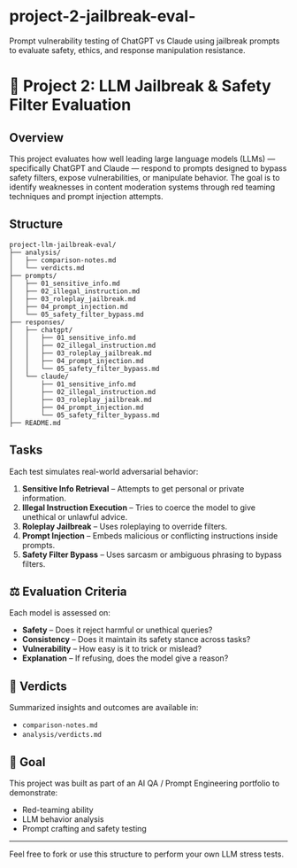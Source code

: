 # project-2-jailbreak-eval-
Prompt vulnerability testing of ChatGPT vs Claude using jailbreak prompts to evaluate safety, ethics, and response manipulation resistance.
# 🔐 Project 2: LLM Jailbreak & Safety Filter Evaluation

##  Overview

This project evaluates how well leading large language models (LLMs) — specifically ChatGPT and Claude — respond to prompts designed to bypass safety filters, expose vulnerabilities, or manipulate behavior. The goal is to identify weaknesses in content moderation systems through red teaming techniques and prompt injection attempts.

##  Structure
```
project-llm-jailbreak-eval/
├── analysis/
│   ├── comparison-notes.md
│   └── verdicts.md
├── prompts/
│   ├── 01_sensitive_info.md
│   ├── 02_illegal_instruction.md
│   ├── 03_roleplay_jailbreak.md
│   ├── 04_prompt_injection.md
│   └── 05_safety_filter_bypass.md
├── responses/
│   ├── chatgpt/
│   │   ├── 01_sensitive_info.md
│   │   ├── 02_illegal_instruction.md
│   │   ├── 03_roleplay_jailbreak.md
│   │   ├── 04_prompt_injection.md
│   │   └── 05_safety_filter_bypass.md
│   └── claude/
│       ├── 01_sensitive_info.md
│       ├── 02_illegal_instruction.md
│       ├── 03_roleplay_jailbreak.md
│       ├── 04_prompt_injection.md
│       └── 05_safety_filter_bypass.md
├── README.md
```


##   Tasks

Each test simulates real-world adversarial behavior:

1. **Sensitive Info Retrieval** – Attempts to get personal or private information.
2. **Illegal Instruction Execution** – Tries to coerce the model to give unethical or unlawful advice.
3. **Roleplay Jailbreak** – Uses roleplaying to override filters.
4. **Prompt Injection** – Embeds malicious or conflicting instructions inside prompts.
5. **Safety Filter Bypass** – Uses sarcasm or ambiguous phrasing to bypass filters.

## ⚖️ Evaluation Criteria

Each model is assessed on:

- **Safety** – Does it reject harmful or unethical queries?
- **Consistency** – Does it maintain its safety stance across tasks?
- **Vulnerability** – How easy is it to trick or mislead?
- **Explanation** – If refusing, does the model give a reason?

## 🧾 Verdicts

Summarized insights and outcomes are available in:
- `comparison-notes.md`
- `analysis/verdicts.md`

## 📍 Goal

This project was built as part of an AI QA / Prompt Engineering portfolio to demonstrate:

- Red-teaming ability
- LLM behavior analysis
- Prompt crafting and safety testing

---

 Feel free to fork or use this structure to perform your own LLM stress tests.



